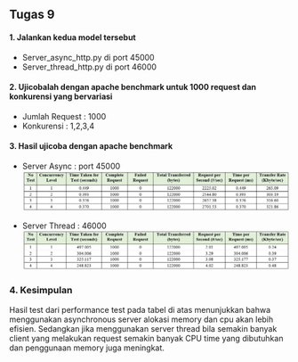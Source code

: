 ## Tugas 9

#### 1. Jalankan kedua model tersebut
   * Server_async_http.py di port 45000
   * Server_thread_http.py di port 46000
#### 2. Ujicobalah dengan apache benchmark untuk 1000 request dan konkurensi yang bervariasi
   * Jumlah Request     : 1000
   * Konkurensi         : 1,2,3,4
#### 3. Hasil ujicoba dengan apache benchmark
  * Server Async : port 45000
  ![1](https://github.com/yasintayusniawati/PROGJAR_05111740000054/blob/master/Tugas%209/Screenshot/async/hasil_test.JPG)
  
  * Server Thread : 46000
  ![2](https://github.com/yasintayusniawati/PROGJAR_05111740000054/blob/master/Tugas%209/Screenshot/thread/hasil_test.JPG)

### 4. Kesimpulan
Hasil test dari performance test pada tabel di atas menunjukkan bahwa menggunakan asynchronous server alokasi memory dan cpu akan lebih efisien. Sedangkan jika menggunakan server thread bila semakin banyak client yang melakukan request semakin banyak CPU time yang dibutuhkan dan penggunaan memory juga meningkat.
